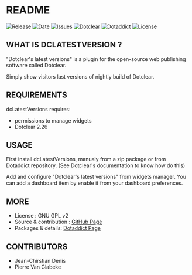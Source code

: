 # README

[![Release](https://img.shields.io/github/v/release/JcDenis/dcLatestVersions)](https://github.com/JcDenis/dcLatestVersions/releases)
[![Date](https://img.shields.io/github/release-date/JcDenis/dcLatestVersions)](https://github.com/JcDenis/dcLatestVersions/releases)
[![Issues](https://img.shields.io/github/issues/JcDenis/dcLatestVersions)](https://github.com/JcDenis/dcLatestVersions/issues)
[![Dotclear](https://img.shields.io/badge/dotclear-v2.26-blue.svg)](https://fr.dotclear.org/download)
[![Dotaddict](https://img.shields.io/badge/dotaddict-official-green.svg)](https://plugins.dotaddict.org/dc2/details/dcLatestVersions)
[![License](https://img.shields.io/github/license/JcDenis/dcLatestVersions)](https://github.com/JcDenis/dcLatestVersions/blob/master/LICENSE)

## WHAT IS DCLATESTVERSION ?

"Dotclear's latest versions" is a plugin for the open-source 
web publishing software called Dotclear.

Simply show visitors last versions of nightly build of Dotclear.

## REQUIREMENTS

 dcLatestVersions requires: 

  * permissions to manage widgets
  * Dotclear 2.26

## USAGE

First install dcLatestVersions, manualy from a zip package or from 
Dotaddict repository. (See Dotclear's documentation to know how do this)

Add and configure "Dotclear's latest versions" from widgets manager.
You can add a dashboard item by enable it from your dashboard preferences.

## MORE

 * License : GNU GPL v2
 * Source & contribution : [GitHub Page](https://github.com/JcDenis/dcLatestVersions)
 * Packages & details:  [Dotaddict Page](https://plugins.dotaddict.org/dc2/details/dcLatestVersions)

## CONTRIBUTORS

 * Jean-Chirstian Denis
 * Pierre Van Glabeke
